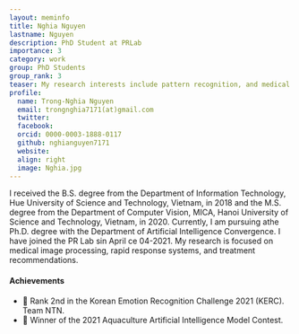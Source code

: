 ```yaml
---
layout: meminfo
title: Nghia Nguyen
lastname: Nguyen
description: PhD Student at PRLab
importance: 3
category: work
group: PhD Students
group_rank: 3
teaser: My research interests include pattern recognition, and medical image processing, and time series data analysis...
profile:
  name: Trong-Nghia Nguyen
  email: trongnghia7171(at)gmail.com
  twitter:
  facebook:
  orcid: 0000-0003-1888-0117
  github: nghianguyen7171
  website:
  align: right
  image: Nghia.jpg
---
```



I received the B.S. degree from the Department of Information Technology, Hue University of Science and Technology, Vietnam, in 2018 and the M.S. degree from the Department of Computer Vision, MICA, Hanoi University of Science and Technology, Vietnam, in 2020. Currently, I am pursuing athe Ph.D. degree with the Department of Artificial Intelligence Convergence. I have joined the PR Lab sin April ce 04-2021. My research is focused on medical image processing, rapid response systems, and treatment recommendations.


#### Achievements
* :2nd_place_medal: Rank 2nd in the Korean Emotion Recognition Challenge 2021 (KERC). Team NTN.
* :1st_place_medal: Winner of the 2021 Aquaculture Artificial Intelligence Model Contest.

<!--stackedit_data:
eyJoaXN0b3J5IjpbOTQ3ODE5MTAwXX0=
-->

